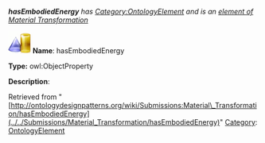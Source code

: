___hasEmbodiedEnergy__ has [Category:OntologyElement](../../Category/OntologyElement "Category:OntologyElement") and is an [element of](../../Property/ElementOf "Property:ElementOf") [Material Transformation](../../Submissions/Material_Transformation "Submissions:Material Transformation")_


  




[![ObjectProperty](../../images/thumb/c/c3/ObjectProperty.gif/45px-ObjectProperty.gif)](../../Image/ObjectProperty.gif "ObjectProperty")
__Name__: hasEmbodiedEnergy 


__Type:__ owl:ObjectProperty 


__Description__: 





Retrieved from "[http://ontologydesignpatterns.org/wiki/Submissions:Material\_Transformation/hasEmbodiedEnergy](../../Submissions/Material_Transformation/hasEmbodiedEnergy)"
 [Category](http://ontologydesignpatterns.org/wiki/Special:Categories "Special:Categories"): [OntologyElement](../../Category/OntologyElement "Category:OntologyElement")